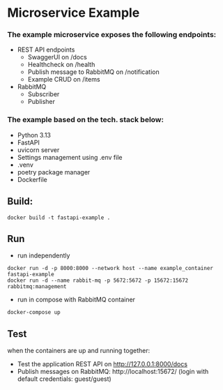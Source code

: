 # Microservice Example 

### The example microservice exposes the following endpoints:
- REST API endpoints
  - SwaggerUI on /docs
  - Healthcheck on /health
  - Publish message to RabbitMQ on /notification
  - Example CRUD on /items
- RabbitMQ
  - Subscriber
  - Publisher

### The example based on the tech. stack below:
- Python 3.13
- FastAPI
- uvicorn server
- Settings management using .env file
- .venv
- poetry package manager
- Dockerfile

## Build:
````
docker build -t fastapi-example .
````

## Run
- run independently
````
docker run -d -p 8000:8000 --network host --name example_container fastapi-example
docker run -d --name rabbit-mq -p 5672:5672 -p 15672:15672 rabbitmq:management
````

- run in compose with RabbitMQ container
````
docker-compose up
````

## Test
when the containers are up and running together:
- Test the application REST API on  http://127.0.0.1:8000/docs
- Publish messages on RabbitMQ: http://localhost:15672/ (login with default credentials: guest/guest)